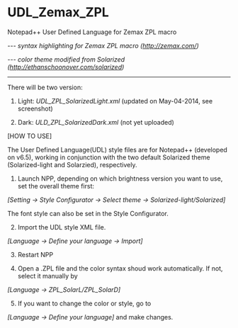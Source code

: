 UDL_Zemax_ZPL
=============

Notepad++ User Defined Language for Zemax ZPL macro

  --- _syntax highlighting for Zemax ZPL macro (http://zemax.com/)_

  --- _color theme modified from Solarized (http://ethanschoonover.com/solarized)_

  --- 

There will be two version:

1. Light: *UDL_ZPL_SolarizedLight.xml*  (updated on May-04-2014, see screenshot)

2. Dark:  *ULD_ZPL_SolarizedDark.xml*   (not yet uploaded)

[HOW TO USE]

The User Defined Language(UDL) style files are for Notepad++ (developed on v6.5), working in conjunction with the two default Solarized theme (Solarized-light and Solarzied), respectively.

1. Launch NPP, depending on which brightness version you want to use, set the overall theme first:

  _[Setting -> Style Configurator -> Select theme -> Solarized-light/Solarized]_

  The font style can also be set in the Style Configurator.

2. Import the UDL style XML file.

  _[Language -> Define your language -> Import]_

3. Restart NPP

4. Open a .ZPL file and the color syntax shoud work automatically. If not, select it manually by

  _[Language -> ZPL_SolarL/ZPL_SolarD]_

5. If you want to change the color or style, go to

  _[Language -> Define your language]_ and make changes.
